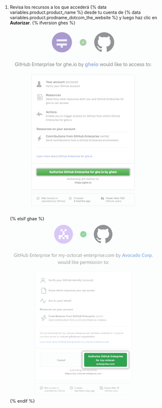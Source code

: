 1. Revisa los recursos a los que
accederá {% data variables.product.product_name %} desde tu cuenta de {% data variables.product.prodname_dotcom_the_website %} y luego haz clic en **Autorizar**.
{% ifversion ghes %}
   ![Autoriza la conexión entre {% data variables.product.prodname_ghe_server %} y {% data variables.product.prodname_dotcom_the_website %}](/assets/images/help/settings/authorize-ghe-to-connect-to-dotcom.png)
{% elsif ghae %}
   ![Autoriza la conexión entre {% data variables.product.prodname_ghe_managed %} y {% data variables.product.prodname_dotcom_the_website %}](/assets/images/enterprise/github-ae/settings/authorize-ghae-to-connect-to-dotcom.png)
{% endif %}
